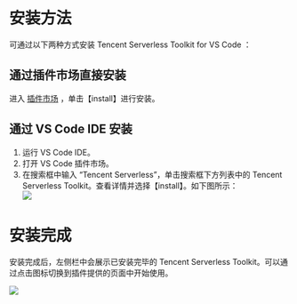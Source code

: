 
# 安装方法

可通过以下两种方式安装 Tencent Serverless Toolkit for VS Code ：

## 通过插件市场直接安装


进入 [插件市场](https://marketplace.visualstudio.com/items?itemName=tencentcloud.tencent-cloud-vscode-toolkit) ，单击【install】进行安装。



## 通过 VS Code IDE 安装

1. 运行 VS Code IDE。
2. 打开 VS Code 插件市场。
3. 在搜索框中输入 “Tencent Serverless”，单击搜索框下方列表中的 Tencent Serverless Toolkit。查看详情并选择【install】。如下图所示：    
![](https://main.qcloudimg.com/raw/4d629d80bb03d4957213af44a4fb524c.png)    




# 安装完成

安装完成后，左侧栏中会展示已安装完毕的 Tencent Serverless Toolkit。可以通过点击图标切换到插件提供的页面中开始使用。

![](https://main.qcloudimg.com/raw/2f9416b89228d40401986dc079394df4.png)   


